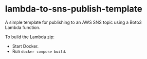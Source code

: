 # lambda-to-sns-publish-template

A simple template for publishing to an AWS SNS topic using a Boto3 Lambda function.

To build the Lambda zip:

- Start Docker.
- Run `docker compose build`.